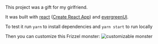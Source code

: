 This project was a gift for my girlfriend. 

It was built with [react](https://reactjs.org) ([Create React App](https://github.com/facebook/create-react-app)) and [evergreenUI](https://evergreen.segment.com/). 

To test it run 
`yarn` to install dependencies and
`yarn start` to run locally

Then you can customize this Frizzel monster: 
![customizable monster](https://i.imgur.com/UxFPUT3.png)